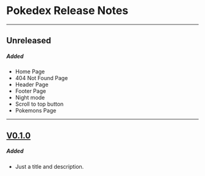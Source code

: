 # Pokedex Release Notes

---

## Unreleased

##### Added

- Home Page
- 404 Not Found Page
- Header Page
- Footer Page
- Night mode
- Scroll to top button
- Pokemons Page

---

## [V0.1.0](https://github.com/nashaguayo/pokedex/releases/tag/V0.1.0)

##### Added

- Just a title and description.

